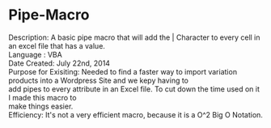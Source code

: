 Pipe-Macro
==========
Description:           A basic pipe macro that will add the | Character to every cell in an excel file that has a value. </br>
Language :             VBA <br/>
Date Created:          July 22nd, 2014<br/>
Purpose for Exisiting: Needed to find a faster way to import variation products into a Wordpress Site and we kepy having to                   <br/>add pipes to every attribute in an Excel file. To cut down the time used on it I made this macro to
                  <br/>make things easier.<br/>
Efficiency:            It's not a very efficient macro, because it is a O^2 Big O Notation.


